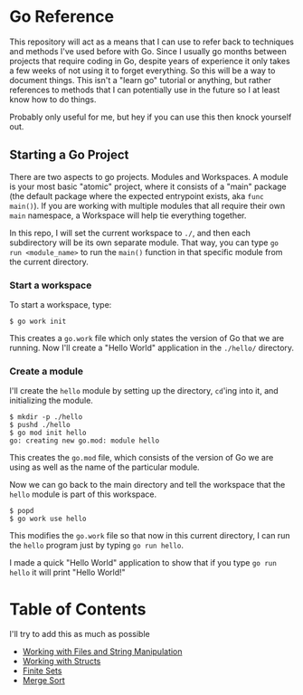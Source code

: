 # Go Reference

This repository will act as a means that I can use to refer back to techniques and methods I've used before with Go. Since I usually go months between projects that require coding in Go, despite years of experience it only takes a few weeks of not using it to forget everything. So this will be a way to document things. This isn't a "learn go" tutorial or anything, but rather references to methods that I can potentially use in the future so I at least know how to do things.

Probably only useful for me, but hey if you can use this then knock yourself out.

## Starting a Go Project

There are two aspects to go projects. Modules and Workspaces. A module is your most basic "atomic" project, where it consists of a "main" package (the default package where the expected entrypoint exists, aka `func main()`). If you are working with multiple modules that all require their own `main` namespace, a Workspace will help tie everything together.

In this repo, I will set the current workspace to `./`, and then each subdirectory will be its own separate module. That way, you can type `go run <module_name>` to run the `main()` function in that specific module from the current directory.

### Start a workspace

To start a workspace, type:

```terminal
$ go work init
```

This creates a `go.work` file which only states the version of Go that we are running. Now I'll create a "Hello World" application in the `./hello/` directory.

### Create a module

I'll create the `hello` module by setting up the directory, `cd`'ing into it, and initializing the module.

```terminal
$ mkdir -p ./hello
$ pushd ./hello
$ go mod init hello
go: creating new go.mod: module hello
```

This creates the `go.mod` file, which consists of the version of Go we are using as well as the name of the particular module.

Now we can go back to the main directory and tell the workspace that the `hello` module is part of this workspace.

```terminal
$ popd
$ go work use hello
```

This modifies the `go.work` file so that now in this current directory, I can run the `hello` program just by typing `go run hello`.

I made a quick "Hello World" application to show that if you type `go run hello` it will print "Hello World!"

# Table of Contents

I'll try to add this as much as possible

- [Working with Files and String Manipulation](./filesandstrings/)
- [Working with Structs](./structs/)
- [Finite Sets](./finitesets/)
- [Merge Sort](./mergesort/)